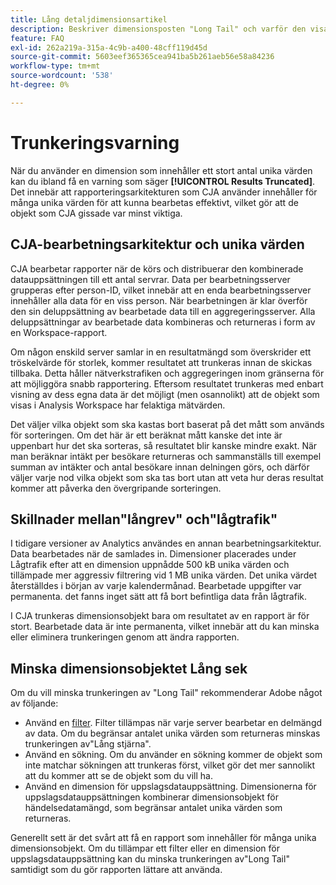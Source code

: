 ```yaml
---
title: Lång detaljdimensionsartikel
description: Beskriver dimensionsposten "Long Tail" och varför den visas i rapporter.
feature: FAQ
exl-id: 262a219a-315a-4c9b-a400-48cff119d45d
source-git-commit: 5603eef365365cea941ba5b261aeb56e58a84236
workflow-type: tm+mt
source-wordcount: '538'
ht-degree: 0%

---
```


# Trunkeringsvarning

När du använder en dimension som innehåller ett stort antal unika värden kan du ibland få en varning som säger **[!UICONTROL Results Truncated]**.  Det innebär att rapporteringsarkitekturen som CJA använder innehåller för många unika värden för att kunna bearbetas effektivt, vilket gör att de objekt som CJA gissade var minst viktiga.

## CJA-bearbetningsarkitektur och unika värden

CJA bearbetar rapporter när de körs och distribuerar den kombinerade datauppsättningen till ett antal servrar. Data per bearbetningsserver grupperas efter person-ID, vilket innebär att en enda bearbetningsserver innehåller alla data för en viss person. När bearbetningen är klar överför den sin deluppsättning av bearbetade data till en aggregeringsserver. Alla deluppsättningar av bearbetade data kombineras och returneras i form av en Workspace-rapport.

Om någon enskild server samlar in en resultatmängd som överskrider ett tröskelvärde för storlek, kommer resultatet att trunkeras innan de skickas tillbaka.  Detta håller nätverkstrafiken och aggregeringen inom gränserna för att möjliggöra snabb rapportering.  Eftersom resultatet trunkeras med enbart visning av dess egna data är det möjligt (men osannolikt) att de objekt som visas i Analysis Workspace har felaktiga mätvärden.

Det väljer vilka objekt som ska kastas bort baserat på det mått som används för sorteringen.  Om det här är ett beräknat mått kanske det inte är uppenbart hur det ska sorteras, så resultatet blir kanske mindre exakt.  När man beräknar intäkt per besökare returneras och sammanställs till exempel summan av intäkter och antal besökare innan delningen görs, och därför väljer varje nod vilka objekt som ska tas bort utan att veta hur deras resultat kommer att påverka den övergripande sorteringen.

## Skillnader mellan&quot;långrev&quot; och&quot;lågtrafik&quot;

I tidigare versioner av Analytics användes en annan bearbetningsarkitektur. Data bearbetades när de samlades in. Dimensioner placerades under Lågtrafik efter att en dimension uppnådde 500 kB unika värden och tillämpade mer aggressiv filtrering vid 1 MB unika värden. Det unika värdet återställdes i början av varje kalendermånad. Bearbetade uppgifter var permanenta. det fanns inget sätt att få bort befintliga data från lågtrafik.

I CJA trunkeras dimensionsobjekt bara om resultatet av en rapport är för stort. Bearbetade data är inte permanenta, vilket innebär att du kan minska eller eliminera trunkeringen genom att ändra rapporten.

## Minska dimensionsobjektet Lång sek

Om du vill minska trunkeringen av &quot;Long Tail&quot; rekommenderar Adobe något av följande:

* Använd en [filter](/help/components/filters/create-filters.md). Filter tillämpas när varje server bearbetar en delmängd av data. Om du begränsar antalet unika värden som returneras minskas trunkeringen av&quot;Lång stjärna&quot;.
* Använd en sökning.  Om du använder en sökning kommer de objekt som inte matchar sökningen att trunkeras först, vilket gör det mer sannolikt att du kommer att se de objekt som du vill ha.
* Använd en dimension för uppslagsdatauppsättning. Dimensionerna för uppslagsdatauppsättningen kombinerar dimensionsobjekt för händelsedatamängd, som begränsar antalet unika värden som returneras.

Generellt sett är det svårt att få en rapport som innehåller för många unika dimensionsobjekt. Om du tillämpar ett filter eller en dimension för uppslagsdatauppsättning kan du minska trunkeringen av&quot;Long Tail&quot; samtidigt som du gör rapporten lättare att använda.
